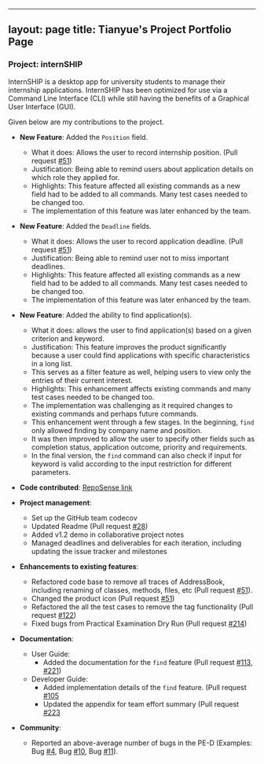 ---
layout: page
title: Tianyue's Project Portfolio Page
 ---

### Project: internSHIP

InternSHIP is a desktop app for university students to manage their internship applications.
InternSHIP has been optimized for use via a Command Line Interface (CLI) while still having the benefits of a Graphical User Interface (GUI).

Given below are my contributions to the project.

* **New Feature**: Added the `Position` field.
  * What it does: Allows the user to record internship position. (Pull request [\#51](https://github.com/AY2122S1-CS2103T-W17-1/tp/pull/51))
  * Justification: Being able to remind users about application details on which role they applied for.
  * Highlights: This feature affected all existing commands as a new field had to be added to all commands. Many test cases needed to be changed too.
  * The implementation of this feature was later enhanced by the team.

* **New Feature**: Added the `Deadline` fields.
  * What it does: Allows the user to record application deadline. (Pull request [\#51](https://github.com/AY2122S1-CS2103T-W17-1/tp/pull/51))
  * Justification: Being able to remind user not to miss important deadlines.
  * Highlights: This feature affected all existing commands as a new field had to be added to all commands. Many test cases needed to be changed too.
  * The implementation of this feature was later enhanced by the team.

* **New Feature**: Added the ability to find application(s).
    * What it does: allows the user to find application(s) based on a given criterion and keyword.
    * Justification: This feature improves the product significantly because a user could find applications with specific characteristics in a long list.
    * This serves as a filter feature as well, helping users to view only the entries of their current interest.
    * Highlights: This enhancement affects existing commands and many test cases needed to be changed too.
    * The implementation was challenging as it required changes to existing commands and perhaps future commands.
    * This enhancement went through a few stages. In the beginning, `find` only allowed finding by company name and position.
    * It was then improved to allow the user to specify other fields such as completion status, application outcome, priority and requirements.
    * In the final version, the `find` command can also check if input for keyword is valid according to the input restriction for different parameters.

* **Code contributed**: [RepoSense link](https://nus-cs2103-ay2122s1.github.io/tp-dashboard/?search=tianyue58&sort=groupTitle&sortWithin=title&timeframe=commit&mergegroup=&groupSelect=groupByRepos&breakdown=true&checkedFileTypes=docs~functional-code~test-code~other&since=2021-09-17)

* **Project management**:
    * Set up the GitHub team codecov
    * Updated Readme (Pull request [\#28](https://github.com/AY2122S1-CS2103T-W17-1/tp/pull/28))
    * Added v1.2 demo in collaborative project notes  
    * Managed deadlines and deliverables for each iteration, including updating the issue tracker and milestones

* **Enhancements to existing features**:
    * Refactored code base to remove all traces of AddressBook, including renaming of classes, methods, files, etc (Pull request [#51](https://github.com/AY2122S1-CS2103T-W17-1/tp/pull/51)).
    * Changed the product icon (Pull request [\#51](https://github.com/AY2122S1-CS2103T-W17-1/tp/pull/51))
    * Refactored the all the test cases to remove the tag functionality (Pull request [\#122](https://github.com/AY2122S1-CS2103T-W17-1/tp/pull/122))  
    * Fixed bugs from Practical Examination Dry Run (Pull request [\#214](https://github.com/AY2122S1-CS2103T-W17-1/tp/pull/214))

* **Documentation**:
    * User Guide:
        * Added the documentation for the `find` feature (Pull request [\#113](https://github.com/AY2122S1-CS2103T-W17-1/tp/pull/113), [\#221](https://github.com/AY2122S1-CS2103T-W17-1/tp/pull/221))
    * Developer Guide:
        * Added implementation details of the `find` feature. (Pull request [\#105](https://github.com/AY2122S1-CS2103T-W17-1/tp/pull/105)
        * Updated the appendix for team effort summary (Pull request [\#223](https://github.com/AY2122S1-CS2103T-W17-1/tp/pull/223)

* **Community**:
  * Reported an above-average number of bugs in the PE-D (Examples: Bug [#4](https://github.com/tianyue58/ped/issues/4), Bug [#10](https://github.com/tianyue58/ped/issues/10), Bug [#11](https://github.com/tianyue58/ped/issues/11)). 
